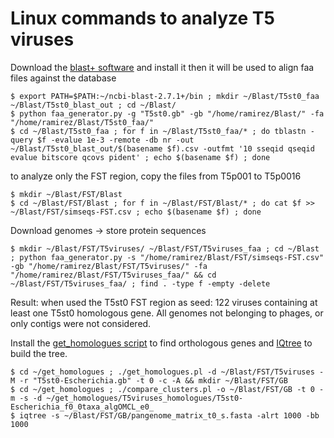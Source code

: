 # Linux commands to analyze T5 viruses
Download the [blast+ software](https://blast.ncbi.nlm.nih.gov/Blast.cgi?CMD=Web&PAGE_TYPE=BlastDocs&DOC_TYPE=Download) and install it
then it will be used to align faa files against the database
```
$ export PATH=$PATH:~/ncbi-blast-2.7.1+/bin ; mkdir ~/Blast/T5st0_faa ~/Blast/T5st0_blast_out ; cd ~/Blast/
$ python faa_generator.py -g "T5st0.gb" -gb "/home/ramirez/Blast/" -fa "/home/ramirez/Blast/T5st0_faa/"
$ cd ~/Blast/T5st0_faa ; for f in ~/Blast/T5st0_faa/* ; do tblastn -query $f -evalue 1e-3 -remote -db nr -out ~/Blast/T5st0_blast_out/$(basename $f).csv -outfmt '10 sseqid qseqid evalue bitscore qcovs pident' ; echo $(basename $f) ; done
```

to analyze only the FST region, copy the files from T5p001 to T5p0016
```
$ mkdir ~/Blast/FST/Blast 
$ cd ~/Blast/FST/Blast ; for f in ~/Blast/FST/Blast/* ; do cat $f >> ~/Blast/FST/simseqs-FST.csv ; echo $(basename $f) ; done
```

Download genomes -> store protein sequences
```
$ mkdir ~/Blast/FST/T5viruses/ ~/Blast/FST/T5viruses_faa ; cd ~/Blast ; python faa_generator.py -s "/home/ramirez/Blast/FST/simseqs-FST.csv" -gb "/home/ramirez/Blast/FST/T5viruses/" -fa "/home/ramirez/Blast/FST/T5viruses_faa/" && cd ~/Blast/FST/T5viruses_faa/ ; find . -type f -empty -delete
```
Result: when used the T5st0 FST region as seed: 122 viruses containing at least one T5st0 homologous gene.
All genomes not belonging to phages, or only contigs were not considered. 

Install the [get_homologues script](https://github.com/eead-csic-compbio/get_homologues/) to find orthologous genes 
and [IQtree](http://www.iqtree.org/) to build the tree.
```
$ cd ~/get_homologues ; ./get_homologues.pl -d ~/Blast/FST/T5viruses -M -r "T5st0-Escherichia.gb" -t 0 -c -A && mkdir ~/Blast/FST/GB
$ cd ~/get_homologues ; ./compare_clusters.pl -o ~/Blast/FST/GB -t 0 -m -s -d ~/get_homologues/T5viruses_homologues/T5st0-Escherichia_f0_0taxa_algOMCL_e0_ 
$ iqtree -s ~/Blast/FST/GB/pangenome_matrix_t0_s.fasta -alrt 1000 -bb 1000 
```
